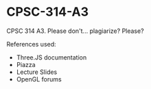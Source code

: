 # CPSC-314-A3
CPSC 314 A3. Please don't... plagiarize? Please?

References used: 
- Three.JS documentation
- Piazza
- Lecture Slides
- OpenGL forums
